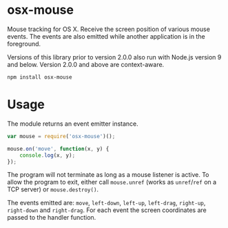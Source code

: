# osx-mouse

Mouse tracking for OS X. Receive the screen position of various mouse events. The events are also emitted while another application is in the foreground.

Versions of this library prior to version 2.0.0 also run with Node.js version 9 and below. Version 2.0.0 and above are context-aware.

	npm install osx-mouse

# Usage

The module returns an event emitter instance.

```javascript
var mouse = require('osx-mouse')();

mouse.on('move', function(x, y) {
	console.log(x, y);
});
```

The program will not terminate as long as a mouse listener is active. To allow the program to exit, either call `mouse.unref` (works as `unref`/`ref` on a TCP server) or `mouse.destroy()`.

The events emitted are: `move`, `left-down`, `left-up`, `left-drag`, `right-up`, `right-down` and `right-drag`. For each event the screen coordinates are passed to the handler function.
